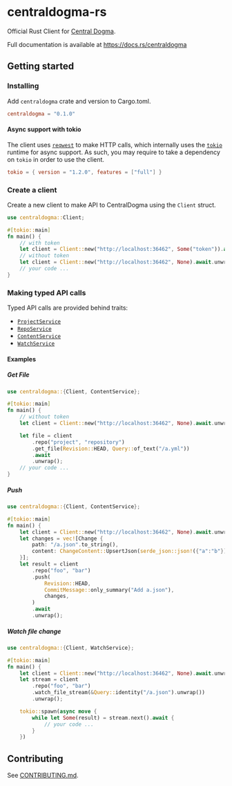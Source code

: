# centraldogma-rs

Official Rust Client for [Central Dogma](https://line.github.io/centraldogma/).

Full documentation is available at https://docs.rs/centraldogma

## Getting started

### Installing

Add `centraldogma` crate and version to Cargo.toml.

```toml
centraldogma = "0.1.0"
```

#### Async support with tokio
The client uses [`reqwest`](https://crates.io/crates/reqwest) to make HTTP calls, which internally uses
the [`tokio`](https://crates.io/crates/tokio) runtime for async support. As such, you may require to take
a dependency on `tokio` in order to use the client.

```toml
tokio = { version = "1.2.0", features = ["full"] }
```

### Create a client

Create a new client to make API to CentralDogma using the `Client` struct.

```rust
use centraldogma::Client;

#[tokio::main]
fn main() {
    // with token
    let client = Client::new("http://localhost:36462", Some("token")).await.unwrap();
    // without token
    let client = Client::new("http://localhost:36462", None).await.unwrap();
    // your code ...
}
```

### Making typed API calls

Typed API calls are provided behind traits:

* [`ProjectService`](https://docs.rs/centraldogma/0.1.0/centraldogma/trait.ProjectService.html)
* [`RepoService`](https://docs.rs/centraldogma/0.1.0/centraldogma/trait.RepoService.html)
* [`ContentService`](https://docs.rs/centraldogma/0.1.0/centraldogma/trait.ContentService.html)
* [`WatchService`](https://docs.rs/centraldogma/0.1.0/centraldogma/trait.WatchService.html)

#### Examples

##### Get File

```rust
use centraldogma::{Client, ContentService};

#[tokio::main]
fn main() {
    // without token
    let client = Client::new("http://localhost:36462", None).await.unwrap();

    let file = client
        .repo("project", "repository")
        .get_file(Revision::HEAD, Query::of_text("/a.yml"))
        .await
        .unwrap();
    // your code ...
}
```

##### Push

```rust
use centraldogma::{Client, ContentService};

#[tokio::main]
fn main() {
    let client = Client::new("http://localhost:36462", None).await.unwrap();
    let changes = vec![Change {
        path: "/a.json".to_string(),
        content: ChangeContent::UpsertJson(serde_json::json!({"a":"b"})),
    }];
    let result = client
        .repo("foo", "bar")
        .push(
            Revision::HEAD,
            CommitMessage::only_summary("Add a.json"),
            changes,
        )
        .await
        .unwrap();
```

##### Watch file change

```rust
use centraldogma::{Client, WatchService};

#[tokio::main]
fn main() {
    let client = Client::new("http://localhost:36462", None).await.unwrap();
    let stream = client
        .repo("foo", "bar")
        .watch_file_stream(&Query::identity("/a.json").unwrap())
        .unwrap();

    tokio::spawn(async move {
        while let Some(result) = stream.next().await {
            // your code ...
        }
    })
```

## Contributing

See [CONTRIBUTING.md](CONTRIBUTING.md).
